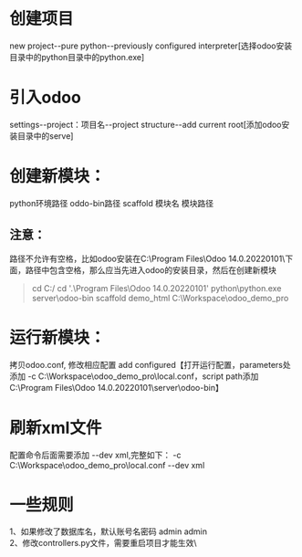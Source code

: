 # 创建项目
  new project--pure python--previously configured interpreter[选择odoo安装目录中的python目录中的python.exe]

# 引入odoo
  settings--project：项目名--project structure--add current root[添加odoo安装目录中的serve]

# 创建新模块：
 python环境路径  oddo-bin路径  scaffold  模块名  模块路径

## 注意：
 路径不允许有空格，比如odoo安装在C:\Program Files\Odoo 14.0.20220101\下面，路径中包含空格，那么应当先进入odoo的安装目录，然后在创建新模块
  > cd C:/
  > cd '.\Program Files\Odoo 14.0.20220101\'
  > python\python.exe server\odoo-bin scaffold demo_html C:\Workspace\odoo_demo_pro

# 运行新模块：
  拷贝odoo.conf, 修改相应配置
  add configured【打开运行配置，parameters处添加 -c C:\Workspace\odoo_demo_pro\local.conf，script path添加C:\Program Files\Odoo 14.0.20220101\server\odoo-bin】

# 刷新xml文件
  配置命令后面需要添加 --dev xml,完整如下：
  -c C:\Workspace\odoo_demo_pro\local.conf --dev xml

# 一些规则
  1、如果修改了数据库名，默认账号名密码  admin  admin\
  2、修改controllers.py文件，需要重启项目才能生效\
  